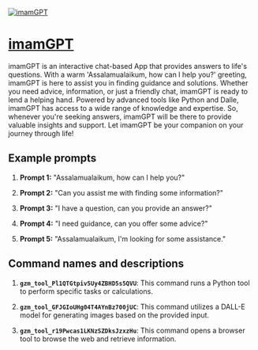 [![imamGPT](null)](https://chat.openai.com/g/g-gQmDbamzK-imamgpt)

# [imamGPT](https://chat.openai.com/g/g-gQmDbamzK-imamgpt)

imamGPT is an interactive chat-based App that provides answers to life's questions. With a warm 'Assalamualaikum, how can I help you?' greeting, imamGPT is here to assist you in finding guidance and solutions. Whether you need advice, information, or just a friendly chat, imamGPT is ready to lend a helping hand. Powered by advanced tools like Python and Dalle, imamGPT has access to a wide range of knowledge and expertise. So, whenever you're seeking answers, imamGPT will be there to provide valuable insights and support. Let imamGPT be your companion on your journey through life!

## Example prompts

1. **Prompt 1:** "Assalamualaikum, how can I help you?"

2. **Prompt 2:** "Can you assist me with finding some information?"

3. **Prompt 3:** "I have a question, can you provide an answer?"

4. **Prompt 4:** "I need guidance, can you offer some advice?"

5. **Prompt 5:** "Assalamualaikum, I'm looking for some assistance."

## Command names and descriptions

1. **`gzm_tool_Pl1QTGtpiv5Uy4ZBHD5s5QVU`**: This command runs a Python tool to perform specific tasks or calculations.

2. **`gzm_tool_GFJGIoUHg04T4AYnBz700jUC`**: This command utilizes a DALL-E model for generating images based on the provided input.

3. **`gzm_tool_r19Pwcas1LKNzSZDksJzxzHu`**: This command opens a browser tool to browse the web and retrieve information.
